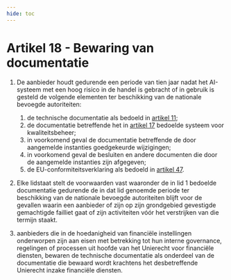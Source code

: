 ```yaml
---
hide: toc
---
```

# Artikel 18 - Bewaring van documentatie

1. De aanbieder houdt gedurende een periode van tien jaar nadat het AI-systeem met een hoog risico in de handel is gebracht of in gebruik is gesteld de volgende elementen ter beschikking van de nationale bevoegde autoriteiten:

      1. de technische documentatie als bedoeld in [artikel 11](../afdeling-2/a11.md);
      2. de documentatie betreffende het in [artikel 17](a17.md) bedoelde systeem voor kwaliteitsbeheer;
      3. in voorkomend geval de documentatie betreffende de door aangemelde instanties goedgekeurde wijzigingen;
      4. in voorkomend geval de besluiten en andere documenten die door de aangemelde instanties zijn afgegeven;
      5. de EU-conformiteitsverklaring als bedoeld in [artikel 47](../afdeling-5/a47.md).

2. Elke lidstaat stelt de voorwaarden vast waaronder de in lid 1 bedoelde documentatie gedurende de in dat lid genoemde periode ter beschikking van de nationale bevoegde autoriteiten blijft voor de gevallen waarin een aanbieder of zijn op zijn grondgebied gevestigde gemachtigde failliet gaat of zijn activiteiten vóór het verstrijken van die termijn staakt.

3. aanbieders die in de hoedanigheid van financiële instellingen onderworpen zijn aan eisen met betrekking tot hun interne governance, regelingen of processen uit hoofde van het Unierecht voor financiële diensten, bewaren de technische documentatie als onderdeel van de documentatie die bewaard wordt krachtens het desbetreffende Unierecht inzake financiële diensten.
